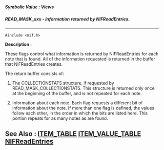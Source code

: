 ##### Symbolic Value : Views
##### READ_MASK_xxx - Information returned by NIFReadEntries.
---
```
#include <nif.h>
```
**Description :**

These flags control what information is returned by NIFReadEntries for each 
note that is found. All of the information requested is returned in the buffer 
that NIFReadEntries creates.

The return buffer consists of:

1) The COLLECTIONSTATS structure, if requested by READ_MASK_COLLECTIONSTATS. 
This structure is returned only once at the beginning of the buffer, and is not 
repeated for each note.

2) Information about each note. Each flag requests a different bit of 
information about the note.  If more than one flag is defined, the values 
follow each other, in the order in which the bits are listed here.  This 
portion repeats for as many notes as are found.

**See Also :**
[ITEM_TABLE](/domino-c-api-docs/reference/Data/ITEM_TABLE)
[ITEM_VALUE_TABLE](/domino-c-api-docs/reference/Data/ITEM_VALUE_TABLE)
[NIFReadEntries](/domino-c-api-docs/reference/Func/NIFReadEntries)
---
